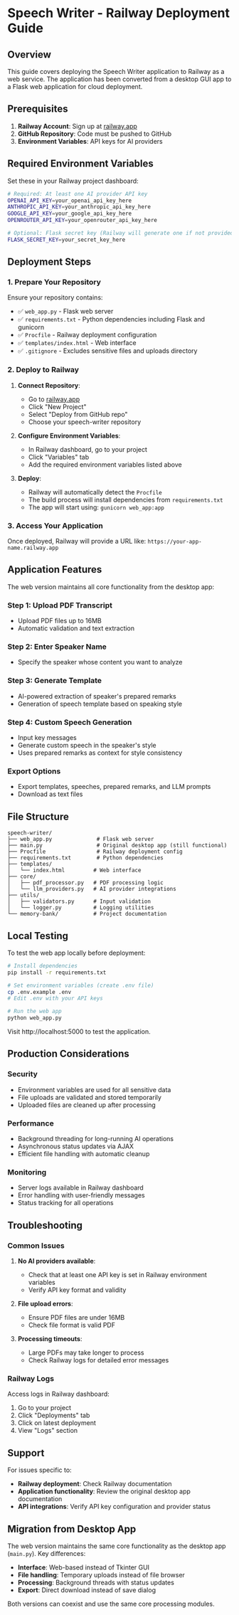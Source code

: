 # Speech Writer - Railway Deployment Guide

## Overview

This guide covers deploying the Speech Writer application to Railway as a web service. The application has been converted from a desktop GUI app to a Flask web application for cloud deployment.

## Prerequisites

1. **Railway Account**: Sign up at [railway.app](https://railway.app)
2. **GitHub Repository**: Code must be pushed to GitHub
3. **Environment Variables**: API keys for AI providers

## Required Environment Variables

Set these in your Railway project dashboard:

```bash
# Required: At least one AI provider API key
OPENAI_API_KEY=your_openai_api_key_here
ANTHROPIC_API_KEY=your_anthropic_api_key_here
GOOGLE_API_KEY=your_google_api_key_here
OPENROUTER_API_KEY=your_openrouter_api_key_here

# Optional: Flask secret key (Railway will generate one if not provided)
FLASK_SECRET_KEY=your_secret_key_here
```

## Deployment Steps

### 1. Prepare Your Repository

Ensure your repository contains:

- ✅ `web_app.py` - Flask web server
- ✅ `requirements.txt` - Python dependencies including Flask and gunicorn
- ✅ `Procfile` - Railway deployment configuration
- ✅ `templates/index.html` - Web interface
- ✅ `.gitignore` - Excludes sensitive files and uploads directory

### 2. Deploy to Railway

1. **Connect Repository**:

   - Go to [railway.app](https://railway.app)
   - Click "New Project"
   - Select "Deploy from GitHub repo"
   - Choose your speech-writer repository

2. **Configure Environment Variables**:

   - In Railway dashboard, go to your project
   - Click "Variables" tab
   - Add the required environment variables listed above

3. **Deploy**:
   - Railway will automatically detect the `Procfile`
   - The build process will install dependencies from `requirements.txt`
   - The app will start using: `gunicorn web_app:app`

### 3. Access Your Application

Once deployed, Railway will provide a URL like:
`https://your-app-name.railway.app`

## Application Features

The web version maintains all core functionality from the desktop app:

### Step 1: Upload PDF Transcript

- Upload PDF files up to 16MB
- Automatic validation and text extraction

### Step 2: Enter Speaker Name

- Specify the speaker whose content you want to analyze

### Step 3: Generate Template

- AI-powered extraction of speaker's prepared remarks
- Generation of speech template based on speaking style

### Step 4: Custom Speech Generation

- Input key messages
- Generate custom speech in the speaker's style
- Uses prepared remarks as context for style consistency

### Export Options

- Export templates, speeches, prepared remarks, and LLM prompts
- Download as text files

## File Structure

```
speech-writer/
├── web_app.py              # Flask web server
├── main.py                 # Original desktop app (still functional)
├── Procfile                # Railway deployment config
├── requirements.txt        # Python dependencies
├── templates/
│   └── index.html         # Web interface
├── core/
│   ├── pdf_processor.py   # PDF processing logic
│   └── llm_providers.py   # AI provider integrations
├── utils/
│   ├── validators.py      # Input validation
│   └── logger.py          # Logging utilities
└── memory-bank/           # Project documentation
```

## Local Testing

To test the web app locally before deployment:

```bash
# Install dependencies
pip install -r requirements.txt

# Set environment variables (create .env file)
cp .env.example .env
# Edit .env with your API keys

# Run the web app
python web_app.py
```

Visit http://localhost:5000 to test the application.

## Production Considerations

### Security

- Environment variables are used for all sensitive data
- File uploads are validated and stored temporarily
- Uploaded files are cleaned up after processing

### Performance

- Background threading for long-running AI operations
- Asynchronous status updates via AJAX
- Efficient file handling with automatic cleanup

### Monitoring

- Server logs available in Railway dashboard
- Error handling with user-friendly messages
- Status tracking for all operations

## Troubleshooting

### Common Issues

1. **No AI providers available**:

   - Check that at least one API key is set in Railway environment variables
   - Verify API key format and validity

2. **File upload errors**:

   - Ensure PDF files are under 16MB
   - Check file format is valid PDF

3. **Processing timeouts**:
   - Large PDFs may take longer to process
   - Check Railway logs for detailed error messages

### Railway Logs

Access logs in Railway dashboard:

1. Go to your project
2. Click "Deployments" tab
3. Click on latest deployment
4. View "Logs" section

## Support

For issues specific to:

- **Railway deployment**: Check Railway documentation
- **Application functionality**: Review the original desktop app documentation
- **API integrations**: Verify API key configuration and provider status

## Migration from Desktop App

The web version maintains the same core functionality as the desktop app (`main.py`). Key differences:

- **Interface**: Web-based instead of Tkinter GUI
- **File handling**: Temporary uploads instead of file browser
- **Processing**: Background threads with status updates
- **Export**: Direct download instead of save dialog

Both versions can coexist and use the same core processing modules.

